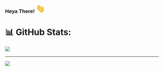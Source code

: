 ### Heya There! <img src="https://raw.githubusercontent.com/ABSphreak/ABSphreak/master/gifs/Hi.gif" width="30px">

# 📊 GitHub Stats:
![](https://github-readme-stats.vercel.app/api?username=lordgaruda&theme=neon&hide_border=true&include_all_commits=true&count_private=true)<br/>

---
[![](https://visitcount.itsvg.in/api?id=lordgaruda&icon=0&color=0)](https://visitcount.itsvg.in)
  
<!-- Proudly created with GPRM ( https://gprm.itsvg.in ) -->
